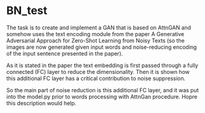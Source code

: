 # BN_test

The task is to create and implement a GAN that is based on AttnGAN and somehow uses the text encoding module from the paper A Generative Adversarial Approach for Zero-Shot Learning from Noisy Texts (so the images are now generated given input words and noise-reducing encoding of the input sentence presented in the paper).

As it is stated in the paper the text embedding is first passed through a fully connected (FC) layer to reduce the dimensionality. Then it is shown how this additional FC layer has a critical contribution to noise suppression. 

So the main part of noise reduction is this additional FC layer, and it was put into the model.py prior to words processing with AttnGan procedure. Hopre this description would help.
